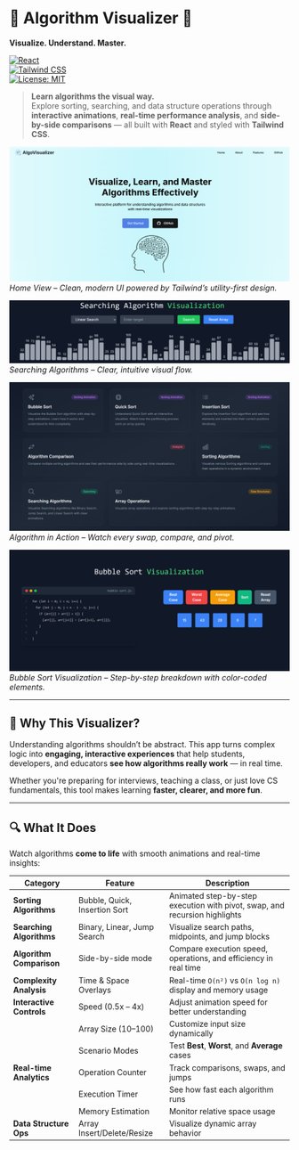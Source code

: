 # 🧠 Algorithm Visualizer 🚀  
**Visualize. Understand. Master.**

[![React](https://img.shields.io/badge/React-20232A?style=for-the-badge&logo=react&logoColor=61DAFB)](https://reactjs.org/)  
[![Tailwind CSS](https://img.shields.io/badge/Tailwind_CSS-38B2AC?style=for-the-badge&logo=tailwind-css&logoColor=white)](https://tailwindcss.com/)  
[![License: MIT](https://img.shields.io/badge/License-MIT-blue.svg?style=for-the-badge)](LICENSE)

> **Learn algorithms the visual way.**  
> Explore sorting, searching, and data structure operations through **interactive animations**, **real-time performance analysis**, and **side-by-side comparisons** — all built with **React** and styled with **Tailwind CSS**.

![Demo Screenshot](/public/home.png)  
*Home View – Clean, modern UI powered by Tailwind’s utility-first design.*

![Demo Screenshot](/public/searching.png)  
*Searching Algorithms – Clear, intuitive visual flow.*

![Demo Screenshot](/public/visualizer.png)  
*Algorithm in Action – Watch every swap, compare, and pivot.*

![Demo Screenshot](/public/bubble.png)  
*Bubble Sort Visualization – Step-by-step breakdown with color-coded elements.*

---

## 🌟 Why This Visualizer?

Understanding algorithms shouldn’t be abstract. This app turns complex logic into **engaging, interactive experiences** that help students, developers, and educators **see how algorithms really work** — in real time.

Whether you're preparing for interviews, teaching a class, or just love CS fundamentals, this tool makes learning **faster, clearer, and more fun**.

---

## 🔍 What It Does

Watch algorithms **come to life** with smooth animations and real-time insights:


| Category             | Feature                          | Description |
|----------------------|----------------------------------|-----------|
| **Sorting Algorithms** | Bubble, Quick, Insertion Sort    | Animated step-by-step execution with pivot, swap, and recursion highlights |
| **Searching Algorithms** | Binary, Linear, Jump Search   | Visualize search paths, midpoints, and jump blocks |
| **Algorithm Comparison** | Side-by-side mode             | Compare execution speed, operations, and efficiency in real time |
| **Complexity Analysis** | Time & Space Overlays          | Real-time `O(n²)` vs `O(n log n)` display and memory usage |
| **Interactive Controls** | Speed (0.5x – 4x)             | Adjust animation speed for better understanding |
|                      | Array Size (10–100)             | Customize input size dynamically |
|                      | Scenario Modes                  | Test **Best**, **Worst**, and **Average** cases |
| **Real-time Analytics** | Operation Counter              | Track comparisons, swaps, and jumps |
|                      | Execution Timer                 | See how fast each algorithm runs |
|                      | Memory Estimation               | Monitor relative space usage |
| **Data Structure Ops** | Array Insert/Delete/Resize     | Visualize dynamic array behavior |

